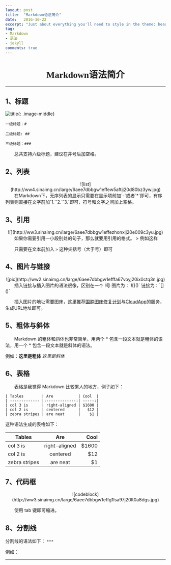 ```yaml
---
layout: post
title:  "Markdown语法简介"
date:   2016-10-22
excerpt: "Just about everything you'll need to style in the theme: headings, paragraphs, blockquotes, tables, code blocks, and more."
tag:
- Markdown 
- 语法
- jekyll
comments: true
---
```

# <center><font face=黑体>Markdown语法简介</font></center>
---
## 1、<font face=黑体>标题</font>

![title](http://ww1.sinaimg.cn/large/6aee7dbbgw1effeaclhiyj20eh09cwez.jpg){: .image-middle}

	一级标题：#

    二级标题: ##

    三级标题：###

　　总共支持六级标题，建议在井号后加空格。

## 2、<font face=黑体>列表</font>

<center>![list](http://ww4.sinaimg.cn/large/6aee7dbbgw1effew5aftij20d80bz3yw.jpg)</center>
　　在Markdown下，无序列表的显示只需要在显示项前加`-`或者`*`即可，有序列表则直接在文字前加`1.``2.``3.`即可，符号和文字之间加上空格。

## 3、<font face=黑体>引用</font>

<center>![](http://ww3.sinaimg.cn/large/6aee7dbbgw1effezhonxlj20e009c3yu.jpg)</center>
　　如果你需要引用一小段别处的句子，那么就要用引用的格式。
> 例如这样

　　只需要在文本前加入 `>` 这种尖括号（大于号）即可

## 4、<font face=黑体>图片与链接</font>

<center>![pic](http://ww2.sinaimg.cn/large/6aee7dbbgw1efffa67voyj20ix0ctq3n.jpg)</center>
　　插入链接与插入图片的语法很像，区别在一个 !号
图片为：`![]()`
链接为：`[]()`

　　插入图片的地址需要图床，这里推荐[围脖图床修复计划](http://weibotuchuang.sinaapp.com/)与[CloudApp](https://www.getcloudapp.com/)的服务，生成URL地址即可。

## 5、<font face=黑体>粗体与斜体</font>

　　Markdown 的粗体和斜体也非常简单，用两个 * 包含一段文本就是粗体的语法，用一个 * 包含一段文本就是斜体的语法。

例如：**这里是粗体** *这里是斜体*

## 6、<font face=黑体>表格</font>

　　表格是我觉得 Markdown 比较累人的地方，例子如下：

	| Tables        | Are           | Cool  |
	| ------------- |:-------------:| -----:|
	| col 3 is      | right-aligned | $1600 |
	| col 2 is      | centered      |   $12 |
	| zebra stripes | are neat      |    $1 |
这种语法生成的表格如下：

| Tables        | Are           | Cool  |
| ------------- |:-------------:| -----:|
| col 3 is      | right-aligned | $1600 |
| col 2 is      | centered      |   $12 |
| zebra stripes | are neat      |    $1 |

## 7、<font face=黑体>代码框</font>

<center>![codeblock](http://ww3.sinaimg.cn/large/6aee7dbbgw1effg1lsa97j20lt0a8dgs.jpg)</center>

　　使用 tab 键即可缩进。

## 8、<font face=黑体>分割线</font>

分割线的语法如下：
`***`

例如：
***